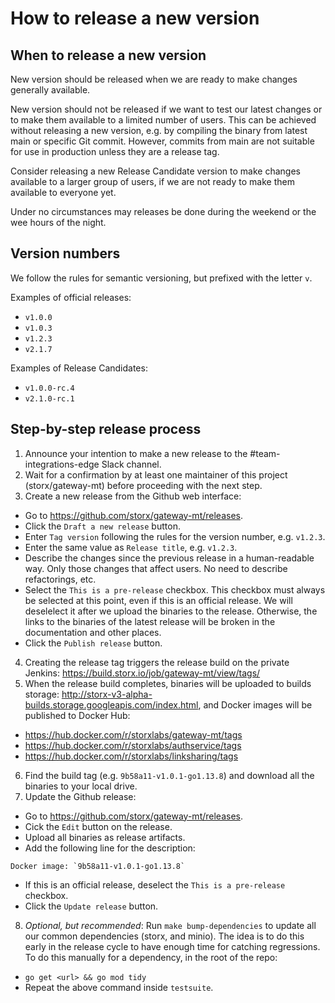 # How to release a new version

## When to release a new version

New version should be released when we are ready to make changes generally available.

New version should not be released if we want to test our latest changes or to make them available to a limited number of users. This can be achieved without releasing a new version, e.g. by compiling the binary from latest main or specific Git commit. However, commits from main are not suitable for use in production unless they are a release tag.

Consider releasing a new Release Candidate version to make changes available to a larger group of users, if we are not ready to make them available to everyone yet.

Under no circumstances may releases be done during the weekend or the wee hours of the night.

## Version numbers

We follow the rules for semantic versioning, but prefixed with the letter `v`.

Examples of official releases:
- `v1.0.0`
- `v1.0.3`
- `v1.2.3`
- `v2.1.7`

Examples of Release Candidates:
- `v1.0.0-rc.4`
- `v2.1.0-rc.1`

## Step-by-step release process
1. Announce your intention to make a new release to the #team-integrations-edge Slack channel.
2. Wait for a confirmation by at least one maintainer of this project (storx/gateway-mt) before proceeding with the next step.
3. Create a new release from the Github web interface:
  - Go to https://github.com/storx/gateway-mt/releases.
  - Click the `Draft a new release` button.
  - Enter `Tag version` following the rules for the version number, e.g. `v1.2.3`.
  - Enter the same value as `Release title`, e.g. `v1.2.3`.
  - Describe the changes since the previous release in a human-readable way. Only those changes that affect users. No need to describe refactorings, etc.
  - Select the `This is a pre-release` checkbox. This checkbox must always be selected at this point, even if this is an official release. We will deselelect it after we upload the binaries to the release. Otherwise, the links to the binaries of the latest release will be broken in the documentation and other places.
  - Click the `Publish release` button.
4. Creating the release tag triggers the release build on the private Jenkins: https://build.storx.io/job/gateway-mt/view/tags/
5. When the release build completes, binaries will be uploaded to builds storage: http://storx-v3-alpha-builds.storage.googleapis.com/index.html, and Docker images will be published to Docker Hub:
  * https://hub.docker.com/r/storxlabs/gateway-mt/tags
  * https://hub.docker.com/r/storxlabs/authservice/tags
  * https://hub.docker.com/r/storxlabs/linksharing/tags
6. Find the build tag (e.g. `9b58a11-v1.0.1-go1.13.8`) and download all the binaries to your local drive.
7. Update the Github release:
  - Go to https://github.com/storx/gateway-mt/releases.
  - Cick the `Edit` button on the release.
  - Upload all binaries as release artifacts.
  - Add the following line for the description:
```
Docker image: `9b58a11-v1.0.1-go1.13.8`
```
  - If this is an official release, deselect the `This is a pre-release` checkbox.
  - Click the `Update release` button.
8. _Optional, but recommended_: Run `make bump-dependencies` to update all our common dependencies (storx, and minio). The idea is to do this early in the release cycle to have enough time for catching regressions. To do this manually for a dependency, in the root of the repo:
  - `go get <url> && go mod tidy`
  - Repeat the above command inside `testsuite`.

